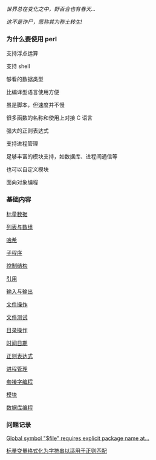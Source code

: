 
*世界总在变化之中，野百合也有春天...*

*这不是诈尸，愿称其为秽土转生!*


### 为什么要使用 perl

支持浮点运算

支持 shell

够看的数据类型

比编译型语言使用方便

虽是脚本，但速度并不慢

很多函数的名称和使用上对接 C 语言

强大的正则表达式

支持进程管理

足够丰富的模块支持，如数据库、进程间通信等

也可以自定义模块

面向对象编程


### 基础内容

[标量数据](abc/标量数据.md)

[列表与数组](abc/列表与数组.md)

[哈希](abc/哈希.md)

[子程序](abc/子程序.md)

[控制结构](abc/控制结构.md)

[引用](abc/引用.md)

[输入与输出](abc/输入与输出.md)

[文件操作](abc/文件操作.md)

[文件测试](abc/文件测试.md)

[目录操作](abc/目录操作.md)

[时间日期](abc/时间日期.md)

[正则表达式](abc/正则表达式.md)

[进程管理](abc/进程管理.md)

[套接字编程](abc/套接字编程.md)

[模块](abc/模块.md)

[数据库编程](abc/数据库编程.md)


### 问题记录

[Global symbol "$file" requires explicit package name at...](Q/01.md)

[标量变量格式化为字符串以适用于正则匹配](Q/02.md)

